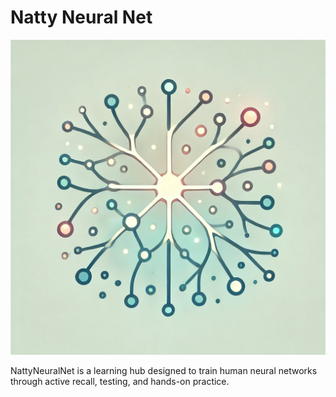 # Natty Neural Net

![Repo Icon](./icon.png)

NattyNeuralNet is a learning hub designed to train human neural networks through active recall, testing, and hands-on practice.
